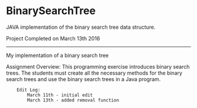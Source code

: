 # BinarySearchTree
JAVA implementation of the binary search tree data structure.


Project Completed on March 13th 2016

------------------------------------------

 My implementation of a binary search tree
  
 Assignment Overview:
 This programming exercise introduces binary search trees. 
 The students must create all the necessary methods for the binary search trees 
 and use the binary search trees in a Java program.
  
  		Edit Log:
  			March 11th - initial edit
  			March 13th - added removal function
  
  
